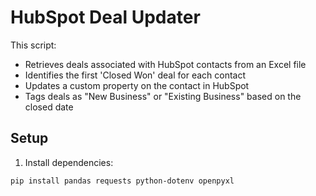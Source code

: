 # HubSpot Deal Updater


This script:
- Retrieves deals associated with HubSpot contacts from an Excel file
- Identifies the first 'Closed Won' deal for each contact
- Updates a custom property on the contact in HubSpot
- Tags deals as "New Business" or "Existing Business" based on the closed date

## Setup

1. Install dependencies:

```bash
pip install pandas requests python-dotenv openpyxl
